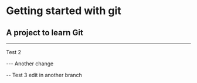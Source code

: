 # Getting started with git

## A project to learn Git

--- 

Test 2

--- Another change

--
Test 3 edit in another branch